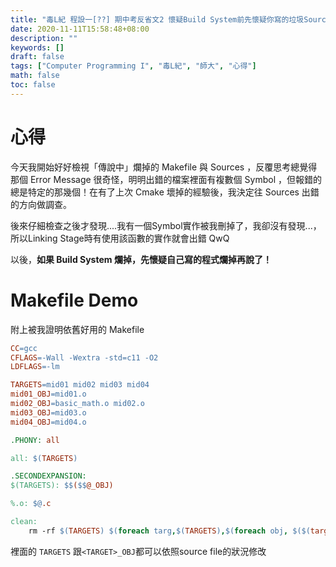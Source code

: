 ```yaml
---
title: "毒L紀 程設一[??] 期中考反省文2 懷疑Build System前先懷疑你寫的垃圾Source"
date: 2020-11-11T15:58:48+08:00
description: ""
keywords: []
draft: false
tags: ["Computer Programming I", "毒L紀", "師大", "心得"]
math: false
toc: false
---
```


# 心得

今天我開始好好檢視「傳說中」爛掉的 Makefile 與 Sources ，反覆思考總覺得那個 Error Message 很奇怪，明明出錯的檔案裡面有複數個 Symbol ，但報錯的總是特定的那幾個！在有了上次 Cmake 壞掉的經驗後，我決定往 Sources 出錯的方向做調查。

後來仔細檢查之後才發現....我有一個Symbol實作被我刪掉了，我卻沒有發現...，所以Linking Stage時有使用該函數的實作就會出錯 QwQ

以後，**如果 Build System 爛掉，先懷疑自己寫的程式爛掉再說了！**

# Makefile Demo

附上被我證明依舊好用的 Makefile

```makefile
CC=gcc
CFLAGS=-Wall -Wextra -std=c11 -O2
LDFLAGS=-lm

TARGETS=mid01 mid02 mid03 mid04
mid01_OBJ=mid01.o
mid02_OBJ=basic_math.o mid02.o
mid03_OBJ=mid03.o
mid04_OBJ=mid04.o

.PHONY: all

all: $(TARGETS) 

.SECONDEXPANSION:
$(TARGETS): $$($$@_OBJ)

%.o: $@.c

clean:
	rm -rf $(TARGETS) $(foreach targ,$(TARGETS),$(foreach obj, $($(targ)_OBJ), $(obj)))
```

裡面的 `TARGETS` 跟`<TARGET>_OBJ`都可以依照source file的狀況修改
